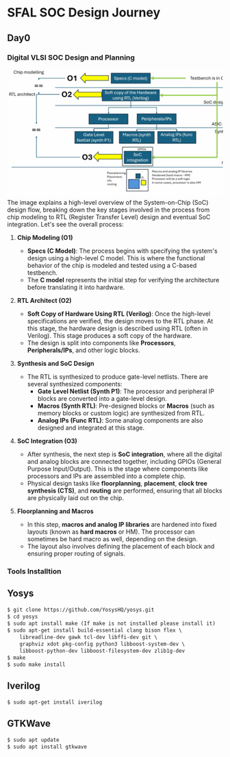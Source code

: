# SFAL SOC Design Journey
## Day0
### Digital VLSI SOC Design and Planning
![image](./images/Screenshot%202024-10-22%20200619.png)
The image explains a high-level overview of the System-on-Chip (SoC) design flow, breaking down the key stages involved in the process from chip modeling to RTL (Register Transfer Level) design and eventual SoC integration. Let's see the overall process:

1. **Chip Modeling (O1)**
   - **Specs (C Model)**: The process begins with specifying the system's design using a high-level C model. This is where the functional behavior of the chip is modeled and tested using a C-based testbench.
   - The **C model** represents the initial step for verifying the architecture before translating it into hardware.

2. **RTL Architect (O2)**
   - **Soft Copy of Hardware Using RTL (Verilog)**: Once the high-level specifications are verified, the design moves to the RTL phase. At this stage, the hardware design is described using RTL (often in Verilog). This stage produces a soft copy of the hardware.
   - The design is split into components like **Processors**, **Peripherals/IPs**, and other logic blocks.

3. **Synthesis and SoC Design**
   - The RTL is synthesized to produce gate-level netlists. There are several synthesized components:
     - **Gate Level Netlist (Synth P1)**: The processor and peripheral IP blocks are converted into a gate-level design.
     - **Macros (Synth RTL)**: Pre-designed blocks or **Macros** (such as memory blocks or custom logic) are synthesized from RTL.
     - **Analog IPs (Func RTL)**: Some analog components are also designed and integrated at this stage.
   
4. **SoC Integration (O3)**
   - After synthesis, the next step is **SoC integration**, where all the digital and analog blocks are connected together, including GPIOs (General Purpose Input/Output). This is the stage where components like processors and IPs are assembled into a complete chip.
   - Physical design tasks like **floorplanning**, **placement**, **clock tree synthesis (CTS)**, and **routing** are performed, ensuring that all blocks are physically laid out on the chip.

5. **Floorplanning and Macros**
   - In this step, **macros and analog IP libraries** are hardened into fixed layouts (known as **hard macros** or HM). The processor can sometimes be hard macro as well, depending on the design.
   - The layout also involves defining the placement of each block and ensuring proper routing of signals.

### Tools Installtion
## Yosys
```
$ git clone https://github.com/YosysHQ/yosys.git
$ cd yosys 
$ sudo apt install make (If make is not installed please install it) 
$ sudo apt-get install build-essential clang bison flex \
    libreadline-dev gawk tcl-dev libffi-dev git \
    graphviz xdot pkg-config python3 libboost-system-dev \
    libboost-python-dev libboost-filesystem-dev zlib1g-dev
$ make 
$ sudo make install
```

## Iverilog
```
$ sudo apt-get install iverilog
```

## GTKWave
```
$ sudo apt update
$ sudo apt install gtkwave
```

